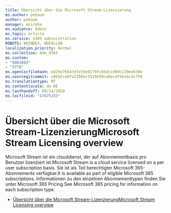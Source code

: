 ```yaml
---
title: Übersicht über die Microsoft Stream-Lizenzierung
ms.author: pebaum
author: pebaum
manager: mnirkhe
ms.audience: Admin
ms.topic: article
ms.service: o365-administration
ROBOTS: NOINDEX, NOFOLLOW
localization_priority: Normal
ms.collection: Adm_O365
ms.custom:
- "9001693"
- "3770"
ms.openlocfilehash: ed25e76647dfe59e9179fc05dccd9dc139ee639e
ms.sourcegitcommit: c6692ce0fa1358ec3529e59ca0ecdfdea4cdc759
ms.translationtype: MT
ms.contentlocale: de-DE
ms.lasthandoff: 09/14/2020
ms.locfileid: "47675333"
---
```

# <a name="microsoft-stream-licensing-overview"></a><span data-ttu-id="bad25-102">Übersicht über die Microsoft Stream-Lizenzierung</span><span class="sxs-lookup"><span data-stu-id="bad25-102">Microsoft Stream Licensing overview</span></span>

<span data-ttu-id="bad25-103">Microsoft Stream ist ein clouddienst, der auf Abonnementbasis pro Benutzer lizenziert ist.</span><span class="sxs-lookup"><span data-stu-id="bad25-103">Microsoft Stream is a cloud service licensed on a per user subscription basis.</span></span> <span data-ttu-id="bad25-104">Sie ist als Teil berechtigter Microsoft 365-Abonnements verfügbar.</span><span class="sxs-lookup"><span data-stu-id="bad25-104">It is available as part of eligible Microsoft 365 subscriptions.</span></span> <span data-ttu-id="bad25-105">Informationen zu den einzelnen Abonnementtypen finden Sie unter Microsoft 365 Pricing.</span><span class="sxs-lookup"><span data-stu-id="bad25-105">See Microsoft 365 pricing for information on each subscription type.</span></span>

- [<span data-ttu-id="bad25-106">Übersicht über die Microsoft Stream-Lizenzierung</span><span class="sxs-lookup"><span data-stu-id="bad25-106">Microsoft Stream Licensing overview</span></span>](https://docs.microsoft.com/stream/license-overview)